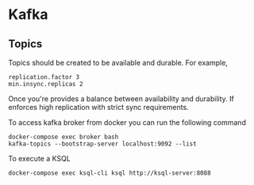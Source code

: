 # Kafka

## Topics

Topics should be created to be available and durable. For example, 

```text
replication.factor 3
min.insync.replicas 2
```

Once you're provides a balance between availability and durability. If enforces high replication with strict sync requirements. 

To access kafka broker from docker you can run the following command

```text
docker-compose exec broker bash
kafka-topics --bootstrap-server localhost:9092 --list
```

To execute a KSQL

```text
docker-compose exec ksql-cli ksql http://ksql-server:8088
```

